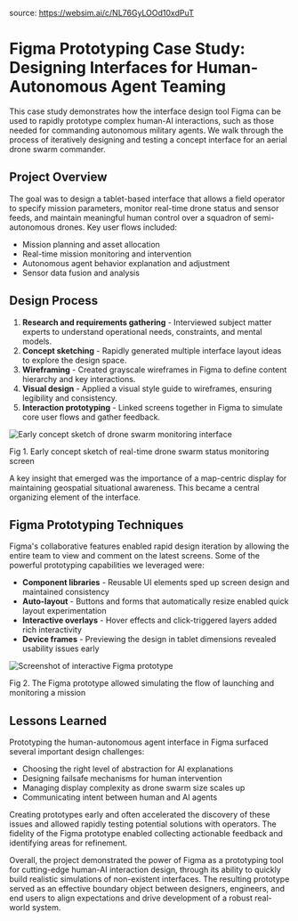 source: https://websim.ai/c/NL76GyLOOd10xdPuT

# Figma Prototyping Case Study: Designing Interfaces for Human-Autonomous Agent Teaming

This case study demonstrates how the interface design tool Figma can be used to rapidly prototype complex human-AI interactions, such as those needed for commanding autonomous military agents. We walk through the process of iteratively designing and testing a concept interface for an aerial drone swarm commander.

## Project Overview

The goal was to design a tablet-based interface that allows a field operator to specify mission parameters, monitor real-time drone status and sensor feeds, and maintain meaningful human control over a squadron of semi-autonomous drones. Key user flows included:

- Mission planning and asset allocation
- Real-time mission monitoring and intervention
- Autonomous agent behavior explanation and adjustment
- Sensor data fusion and analysis

## Design Process

1. **Research and requirements gathering** - Interviewed subject matter experts to understand operational needs, constraints, and mental models.
2. **Concept sketching** - Rapidly generated multiple interface layout ideas to explore the design space.
3. **Wireframing** - Created grayscale wireframes in Figma to define content hierarchy and key interactions.
4. **Visual design** - Applied a visual style guide to wireframes, ensuring legibility and consistency.
5. **Interaction prototyping** - Linked screens together in Figma to simulate core user flows and gather feedback.

![Early concept sketch of drone swarm monitoring interface](https://mcoai.dplmi.mit.edu/images/concept-sketch.jpg)

Fig 1. Early concept sketch of real-time drone swarm status monitoring screen

A key insight that emerged was the importance of a map-centric display for maintaining geospatial situational awareness. This became a central organizing element of the interface.

## Figma Prototyping Techniques

Figma's collaborative features enabled rapid design iteration by allowing the entire team to view and comment on the latest screens. Some of the powerful prototyping capabilities we leveraged were:

- **Component libraries** - Reusable UI elements sped up screen design and maintained consistency
- **Auto-layout** - Buttons and forms that automatically resize enabled quick layout experimentation
- **Interactive overlays** - Hover effects and click-triggered layers added rich interactivity
- **Device frames** - Previewing the design in tablet dimensions revealed usability issues early

![Screenshot of interactive Figma prototype](https://mcoai.dplmi.mit.edu/images/figma-prototype.png)

Fig 2. The Figma prototype allowed simulating the flow of launching and monitoring a mission

## Lessons Learned

Prototyping the human-autonomous agent interface in Figma surfaced several important design challenges:

- Choosing the right level of abstraction for Al explanations
- Designing failsafe mechanisms for human intervention
- Managing display complexity as drone swarm size scales up
- Communicating intent between human and AI agents

Creating prototypes early and often accelerated the discovery of these issues and allowed rapidly testing potential solutions with operators. The fidelity of the Figma prototype enabled collecting actionable feedback and identifying areas for refinement.

Overall, the project demonstrated the power of Figma as a prototyping tool for cutting-edge human-AI interaction design, through its ability to quickly build realistic simulations of non-existent interfaces. The resulting prototype served as an effective boundary object between designers, engineers, and end users to align expectations and drive development of a robust real-world system.